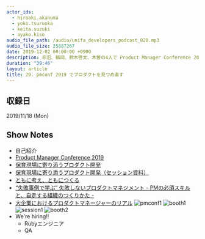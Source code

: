 ```yaml
---
actor_ids:
  - hiroaki.akanuma
  - yoko.tsuruoka
  - keita.suzuki
  - ayako.kiso
audio_file_path: /audio/unifa_developers_podcast_020.mp3
audio_file_size: 25887267
date: 2019-12-02 00:00:00 +0900
description: 赤沼、鶴岡、鈴木啓太、木曽の4人で Product Manager Conference 2019 (pmconf2019) にスポンサーとして参加したことについて話しました。
duration: "39:46"
layout: article
title: 20. pmconf 2019 でプロダクトを見つめ直す
---
```


## 収録日

2019/11/18 (Mon)

## Show Notes

- 自己紹介
- [Product Manager Conference 2019](https://2019.pmconf.jp/)
- [保育現場に寄り添うプロダクト開発](https://2019.pmconf.jp/sessions/2019/11/12/S1-021/)
- [保育現場に寄り添うプロダクト開発（セッション資料）](https://prezi.com/view/68c0fQgrH3lAMR9WoWs0/)
- [ともに考え、ともにつくる](https://2019.pmconf.jp/sessions/2019/11/13/S2-015/)
- [“失敗事例で学ぶ” 失敗しないプロダクトマネジメント - PMの必須スキルと、自走する組織のつくりかた -](https://2019.pmconf.jp/sessions/2019/11/12/S1-009/)
- [大企業におけるプロダクトマネージャーのリアル](https://2019.pmconf.jp/sessions/2019/11/13/S2-030/)
![pmconf1](/images/snapshots/20/pmconf1.jpg)
![booth1](/images/snapshots/20/booth1.jpg)
![session1](/images/snapshots/20/session1.jpg)
![booth2](/images/snapshots/20/booth2.jpg)
- We're hiring!!
  - Rubyエンジニア
  - QA

